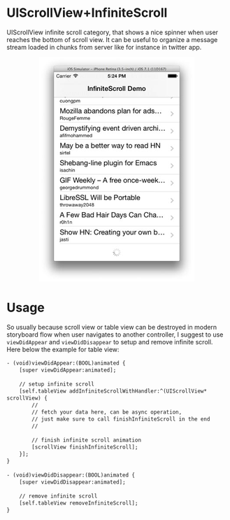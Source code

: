 UIScrollView+InfiniteScroll
===========================

UIScrollView infinite scroll category, that shows a nice spinner when user reaches the bottom of scroll view. It can be useful to organize a message stream loaded in chunks from server like for instance in twitter app.

<p align="center"><img src="InfiniteScrollScreenshot.jpg" /></p>

# Usage

So usually because scroll view or table view can be destroyed in modern storyboard flow when user navigates to another controller, I suggest to use `viewDidAppear` and `viewDidDisappear` to setup and remove infinite scroll. Here below the example for table view:

```objc
- (void)viewDidAppear:(BOOL)animated {
    [super viewDidAppear:animated];

    // setup infinite scroll
    [self.tableView addInfiniteScrollWithHandler:^(UIScrollView* scrollView) {
        //
        // fetch your data here, can be async operation,
        // just make sure to call finishInfiniteScroll in the end
        //

        // finish infinite scroll animation
        [scrollView finishInfiniteScroll];
    }];
}

- (void)viewDidDisappear:(BOOL)animated {
    [super viewDidDisappear:animated];

    // remove infinite scroll
    [self.tableView removeInfiniteScroll];
}
```
